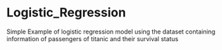 # Logistic_Regression
Simple Example of logistic regression model
using the dataset containing information of passengers of titanic and 
their survival status
